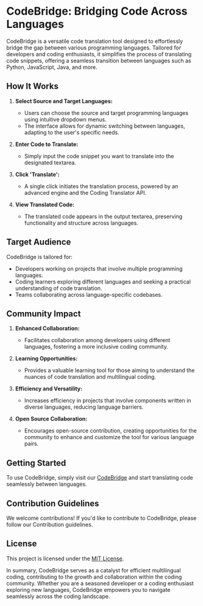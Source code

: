 # CodeBridge: Bridging Code Across Languages

CodeBridge is a versatile code translation tool designed to effortlessly bridge the gap between various programming languages. Tailored for developers and coding enthusiasts, it simplifies the process of translating code snippets, offering a seamless transition between languages such as Python, JavaScript, Java, and more.

## How It Works

1. **Select Source and Target Languages:**
   - Users can choose the source and target programming languages using intuitive dropdown menus.
   - The interface allows for dynamic switching between languages, adapting to the user's specific needs.

2. **Enter Code to Translate:**
   - Simply input the code snippet you want to translate into the designated textarea.

3. **Click 'Translate':**
   - A single click initiates the translation process, powered by an advanced engine and the Coding Translator API.

4. **View Translated Code:**
   - The translated code appears in the output textarea, preserving functionality and structure across languages.

## Target Audience

CodeBridge is tailored for:
- Developers working on projects that involve multiple programming languages.
- Coding learners exploring different languages and seeking a practical understanding of code translation.
- Teams collaborating across language-specific codebases.

## Community Impact

1. **Enhanced Collaboration:**
   - Facilitates collaboration among developers using different languages, fostering a more inclusive coding community.

2. **Learning Opportunities:**
   - Provides a valuable learning tool for those aiming to understand the nuances of code translation and multilingual coding.

3. **Efficiency and Versatility:**
   - Increases efficiency in projects that involve components written in diverse languages, reducing language barriers.

4. **Open Source Collaboration:**
   - Encourages open-source contribution, creating opportunities for the community to enhance and customize the tool for various language pairs.

## Getting Started

To use CodeBridge, simply visit our [CodeBridge](https://harshsinghcs.github.io/CodeBridge/) and start translating code seamlessly between languages.

## Contribution Guidelines

We welcome contributions! If you'd like to contribute to CodeBridge, please follow our Contribution guidelines.

## License

This project is licensed under the [MIT License](https://github.com/harshsinghcs/CodeBridge/blob/main/LICENSE).

In summary, CodeBridge serves as a catalyst for efficient multilingual coding, contributing to the growth and collaboration within the coding community. Whether you are a seasoned developer or a coding enthusiast exploring new languages, CodeBridge empowers you to navigate seamlessly across the coding landscape.
